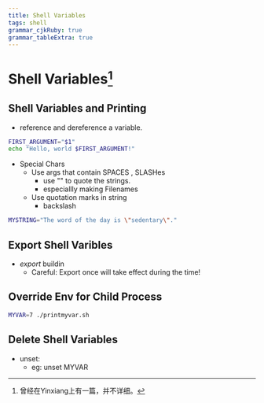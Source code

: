 ```yaml
---
title: Shell Variables
tags: shell
grammar_cjkRuby: true
grammar_tableExtra: true
---
```

# Shell Variables[^1x]
[^1x]: 曾经在Yinxiang上有一篇，并不详细。

## Shell Variables and Printing
* reference and dereference a variable.
```bash
FIRST_ARGUMENT="$1"
echo "Hello, world $FIRST_ARGUMENT!"
```

* Special Chars
	* Use args that contain SPACES , SLASHes
		* use "" to quote the strings.
		* especiallly making Filenames
	* Use quotation marks in string
		* backslash

```bash
MYSTRING="The word of the day is \"sedentary\"."
```

## Export Shell Varibles
* _export_ buildin
    * Careful: Export once will take effect during the time!

## Override Env for Child Process
```bash
MYVAR=7 ./printmyvar.sh
```

## Delete Shell Variables
* unset:
    * eg: unset MYVAR


